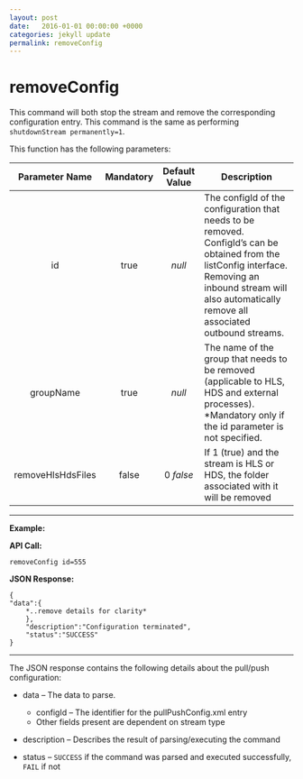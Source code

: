 ```yaml
---
layout: post
date:   2016-01-01 00:00:00 +0000
categories: jekyll update
permalink: removeConfig
---
```


# removeConfig

This command will both stop the stream and remove the corresponding configuration entry. This command is the same as performing `shutdownStream permanently=1`.

This function has the following parameters:

| **Parameter Name** | **Mandatory** | **Default Value** | **Description**                          |
| :----------------: | :-----------: | :---------------: | ---------------------------------------- |
|         id         |     true      |      *null*       | The configId of the configuration that needs to be removed. ConfigId’s can be obtained from the listConfig interface. Removing an inbound stream will also automatically remove all associated outbound streams. |
|     groupName      |     true      |      *null*       | The name of the group that needs to be removed (applicable to HLS, HDS and external processes). \*Mandatory only if the id parameter is not specified. |
| removeHlsHdsFiles  |     false     |     0 *false*     | If 1 (true) and the stream is HLS or HDS, the folder associated with it will be removed |

------

**Example:**

**API Call:**

``` 
removeConfig id=555
```

**JSON Response:**

``` 
{
"data":{
    *..remove details for clarity*
    },
    "description":"Configuration terminated",
    "status":"SUCCESS"
}
```

------

The JSON response contains the following details about the pull/push configuration:

- data – The data to parse.
  - configId – The identifier for the pullPushConfig.xml entry
  - Other fields present are dependent on stream type


- description – Describes the result of parsing/executing the command
- status – `SUCCESS` if the command was parsed and executed successfully, `FAIL` if not
